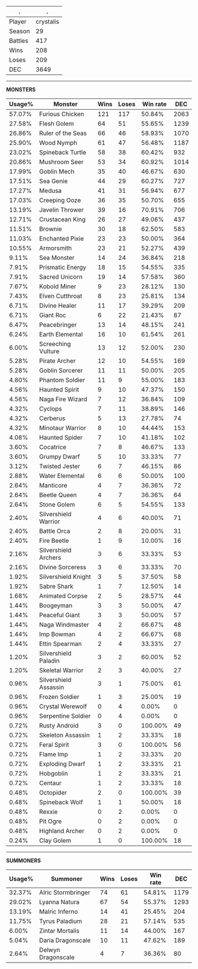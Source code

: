 .|.
|-|-
Player|crystalis
Season|29
Battles|417
Wins|208
Loses|209
DEC|3649

---
**MONSTERS**

Usage%|Monster|Wins|Loses|Win rate|DEC|
-|-|-|-|-|-|
57.07%|Furious Chicken|121|117|50.84%|2063|
27.58%|Flesh Golem|64|51|55.65%|1239|
26.86%|Ruler of the Seas|66|46|58.93%|1070|
25.90%|Wood Nymph|61|47|56.48%|1187|
23.02%|Spineback Turtle|58|38|60.42%|932|
20.86%|Mushroom Seer|53|34|60.92%|1014|
17.99%|Goblin Mech|35|40|46.67%|630|
17.51%|Sea Genie|44|29|60.27%|727|
17.27%|Medusa|41|31|56.94%|677|
17.03%|Creeping Ooze|36|35|50.70%|655|
13.19%|Javelin Thrower|39|16|70.91%|706|
12.71%|Crustacean King|26|27|49.06%|437|
11.51%|Brownie|30|18|62.50%|583|
11.03%|Enchanted Pixie|23|23|50.00%|364|
10.55%|Armorsmith|23|21|52.27%|439|
9.11%|Sea Monster|14|24|36.84%|218|
7.91%|Prismatic Energy|18|15|54.55%|335|
7.91%|Sacred Unicorn|19|14|57.58%|360|
7.67%|Kobold Miner|9|23|28.12%|130|
7.43%|Elven Cutthroat|8|23|25.81%|134|
6.71%|Divine Healer|11|17|39.29%|209|
6.71%|Giant Roc|6|22|21.43%|87|
6.47%|Peacebringer|13|14|48.15%|241|
6.24%|Earth Elemental|16|10|61.54%|261|
6.00%|Screeching Vulture|13|12|52.00%|230|
5.28%|Pirate Archer|12|10|54.55%|169|
5.28%|Goblin Sorcerer|11|11|50.00%|205|
4.80%|Phantom Soldier|11|9|55.00%|183|
4.56%|Haunted Spirit|9|10|47.37%|150|
4.56%|Naga Fire Wizard|7|12|36.84%|109|
4.32%|Cyclops|7|11|38.89%|146|
4.32%|Cerberus|5|13|27.78%|74|
4.32%|Minotaur Warrior|8|10|44.44%|153|
4.08%|Haunted Spider|7|10|41.18%|102|
3.60%|Cocatrice|7|8|46.67%|133|
3.60%|Grumpy Dwarf|5|10|33.33%|77|
3.12%|Twisted Jester|6|7|46.15%|86|
2.88%|Water Elemental|6|6|50.00%|100|
2.64%|Manticore|4|7|36.36%|72|
2.64%|Beetle Queen|4|7|36.36%|64|
2.64%|Stone Golem|6|5|54.55%|133|
2.40%|Silvershield Warrior|4|6|40.00%|71|
2.40%|Battle Orca|2|8|20.00%|31|
2.40%|Fire Beetle|1|9|10.00%|16|
2.16%|Silvershield Archers|3|6|33.33%|53|
2.16%|Divine Sorceress|3|6|33.33%|70|
1.92%|Silvershield Knight|3|5|37.50%|58|
1.92%|Sabre Shark|1|7|12.50%|14|
1.68%|Animated Corpse|2|5|28.57%|44|
1.44%|Boogeyman|3|3|50.00%|47|
1.44%|Peaceful Giant|3|3|50.00%|57|
1.44%|Naga Windmaster|4|2|66.67%|48|
1.44%|Imp Bowman|4|2|66.67%|68|
1.44%|Ettin Spearman|2|4|33.33%|27|
1.20%|Silvershield Paladin|3|2|60.00%|52|
1.20%|Skeletal Warrior|2|3|40.00%|27|
0.96%|Silvershield Assassin|3|1|75.00%|61|
0.96%|Frozen Soldier|1|3|25.00%|19|
0.96%|Crystal Werewolf|0|4|0.00%|0|
0.96%|Serpentine Soldier|0|4|0.00%|0|
0.72%|Rusty Android|3|0|100.00%|49|
0.72%|Skeleton Assassin|1|2|33.33%|18|
0.72%|Feral Spirit|3|0|100.00%|56|
0.72%|Flame Imp|1|2|33.33%|20|
0.72%|Exploding Dwarf|1|2|33.33%|21|
0.72%|Hobgoblin|1|2|33.33%|21|
0.72%|Centaur|1|2|33.33%|18|
0.48%|Octopider|2|0|100.00%|39|
0.48%|Spineback Wolf|1|1|50.00%|18|
0.48%|Rexxie|0|2|0.00%|0|
0.48%|Pit Ogre|0|2|0.00%|0|
0.48%|Highland Archer|0|2|0.00%|0|
0.24%|Clay Golem|1|0|100.00%|18|

---
**SUMMONERS**

Usage%|Summoner|Wins|Loses|Win rate|DEC|
-|-|-|-|-|-|
32.37%|Alric Stormbringer|74|61|54.81%|1179|
29.02%|Lyanna Natura|67|54|55.37%|1293|
13.19%|Malric Inferno|14|41|25.45%|204|
11.75%|Tyrus Paladium|28|21|57.14%|535|
6.00%|Zintar Mortalis|11|14|44.00%|167|
5.04%|Daria Dragonscale|10|11|47.62%|189|
2.64%|Delwyn Dragonscale|4|7|36.36%|80|
